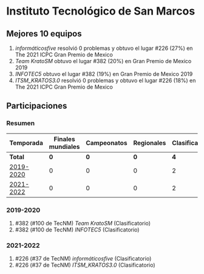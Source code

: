 ---
---

# Instituto Tecnológico de San Marcos

## Mejores 10 equipos

1. _informáticosfive_ resolvió 0 problemas y obtuvo el lugar #226 (27%) en The 2021 ICPC Gran Premio de Mexico
1. _Team KratoSM_ obtuvo el lugar #382 (20%) en Gran Premio de Mexico 2019
1. _INFOTEC5_ obtuvo el lugar #382 (19%) en Gran Premio de Mexico 2019
1. _ITSM_KRATOS3.0_ resolvió 0 problemas y obtuvo el lugar #226 (18%) en The 2021 ICPC Gran Premio de Mexico

## Participaciones

### Resumen

| Temporada | Finales mundiales | Campeonatos | Regionales | Clasificatorios | Equipos |
| --- | --- | --- | --- | --- | --- |
| **Total** | **0** | **0** | **0** | **4** | **4** |
| [2019-2020](#2019-2020) | 0 | 0 | 0 | 2 | 2 |
| [2021-2022](#2021-2022) | 0 | 0 | 0 | 2 | 2 |

### 2019-2020

1. #382 (#100 de TecNM) _Team KratoSM_ (Clasificatorio)
1. #382 (#100 de TecNM) _INFOTEC5_ (Clasificatorio)

### 2021-2022

1. #226 (#37 de TecNM) _informáticosfive_ (Clasificatorio)
1. #226 (#37 de TecNM) _ITSM_KRATOS3.0_ (Clasificatorio)



